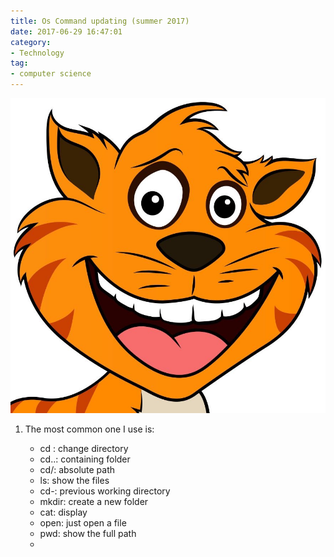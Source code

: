 ```yaml
---
title: Os Command updating (summer 2017)
date: 2017-06-29 16:47:01
category:
- Technology
tag:
- computer science
---
```


![](../images/IMG_6477.JPG)
1. The most common one I use is: 
  
   * cd :    change directory  
   * cd..:   containing folder    
   * cd/:    absolute path        
   * ls:     show the files
   * cd-:    previous working directory
   * mkdir:  create a new folder
   * cat:    display
   * open:   just open a file
   * pwd:    show the full path
   * 
   

